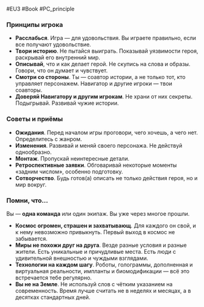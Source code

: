 #EU3 #Book #PC_principle

### Принципы игрока
- **Расслабься**. Игра — для удовольствия. Вы играете правильно, если все получают удовольствие. 
- **Твори историю**. Не пытайся выиграть. Показывай уязвимости героя, раскрывай его внутренний мир. 
- **Описывай**, что и как делает герой. Не скупись на слова и образы. Говори, что он думает и чувствует. 
- **Смотри со стороны**. Ты — соавтор истории, а не только тот, кто управляет персонажем. Навигатор и другие игроки — твои соавторы. 
- **Доверяй Навигатору и другим игрокам**. Не храни от них секреты. Подыгрывай. Развивай чужие истории. 

### Советы и приёмы
- **Ожидания**. Перед началом игры проговори, чего хочешь, а чего нет. Определитесь с жанром. 
- **Изменения**. Развивай и меняй своего персонажа. Не действуй однообразно. 
- **Монтаж**. Пропускай неинтересные детали. 
- **Ретроспективные заявки**. Обговаривай некоторые моменты «задним числом», особенно подготовку. 
- **Сотворчество**. Будь готов(а) описать не только действия героя, но и мир вокруг. 

### Помни, что... 
Вы — **одна команда** или один экипаж. Вы уже через многое прошли. 
- **Космос огромен, страшен и захватывающ**. Для каждого он свой, и к нему невозможно привыкнуть. Первый выход в космос не забывается. 
- **Миры не похожи друг на друга**. Везде разные условия и разные жители. Есть уникальные и причудливые места. Есть люди с удивительной внешностью и чуждыми взглядами. 
- **Технологии на каждом шагу**. Роботы, голограммы, дополненная и виртуальная реальности, импланты и биомодификации — всё это встречается тебе регулярно. 
- **Вы не на Земле**. Не используй слов с чётким указанием на современность. Время лучше считать не в неделях и месяцах, а в десятках стандартных дней.